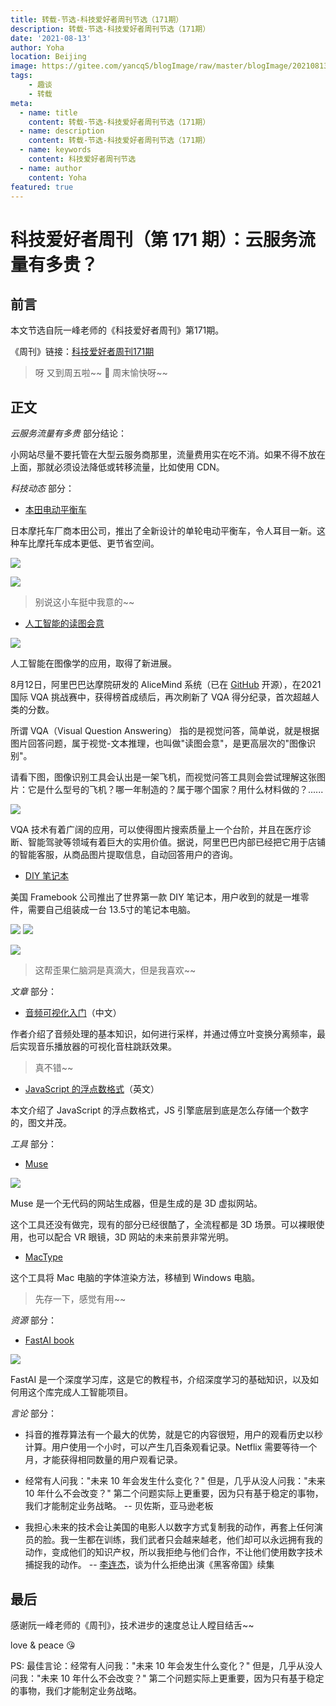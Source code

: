 ```yaml
---
title: 转载-节选-科技爱好者周刊节选（171期）
description: 转载-节选-科技爱好者周刊节选（171期）
date: '2021-08-13'
author: Yoha
location: Beijing
image: https://gitee.com/yancqS/blogImage/raw/master/blogImage/20210813163942.jpeg
tags:
    - 趣谈
    - 转载
meta:
  - name: title
    content: 转载-节选-科技爱好者周刊节选（171期）
  - name: description
    content: 转载-节选-科技爱好者周刊节选（171期）
  - name: keywords
    content: 科技爱好者周刊节选
  - name: author
    content: Yoha
featured: true
---
```

# 科技爱好者周刊（第 171 期）：云服务流量有多贵？

## 前言

本文节选自阮一峰老师的《科技爱好者周刊》第171期。

《周刊》链接：[科技爱好者周刊171期](https://www.ruanyifeng.com/blog/2021/08/weekly-issue-171.html)

> 呀 又到周五啦~~  :partying_face:  周末愉快呀~~

## 正文

*云服务流量有多贵* 部分结论：

小网站尽量不要托管在大型云服务商那里，流量费用实在吃不消。如果不得不放在上面，那就必须设法降低或转移流量，比如使用 CDN。

*科技动态* 部分：

- [本田电动平衡车](https://www.yankodesign.com/2021/07/22/this-self-balancing-honda-electric-scooter-redefines-futuristic-urban-commuting/)

日本摩托车厂商本田公司，推出了全新设计的单轮电动平衡车，令人耳目一新。这种车比摩托车成本更低、更节省空间。

![](https://gitee.com/yancqS/blogImage/raw/master/blogImage/20210813160250.jpeg)

![](https://gitee.com/yancqS/blogImage/raw/master/blogImage/20210813160342.jpeg)

> 别说这小车挺中我意的~~

- [人工智能的读图会意](https://zhuanlan.zhihu.com/p/398939467)

![](https://gitee.com/yancqS/blogImage/raw/master/blogImage/20210813163031.jpeg)

人工智能在图像学的应用，取得了新进展。

8月12日，阿里巴巴达摩院研发的 AliceMind 系统（已在 [GitHub](https://github.com/alibaba/AliceMind) 开源），在2021国际 VQA 挑战赛中，获得榜首成绩后，再次刷新了 VQA 得分纪录，首次超越人类的分数。

所谓 VQA（Visual Question Answering） 指的是视觉问答，简单说，就是根据图片回答问题，属于视觉-文本推理，也叫做"读图会意"，是更高层次的"图像识别"。

请看下图，图像识别工具会认出是一架飞机，而视觉问答工具则会尝试理解这张图片：它是什么型号的飞机？哪一年制造的？属于哪个国家？用什么材料做的？......

![](https://gitee.com/yancqS/blogImage/raw/master/blogImage/20210813163433.jpeg)

VQA 技术有着广阔的应用，可以使得图片搜索质量上一个台阶，并且在医疗诊断、智能驾驶等领域有着巨大的实用价值。据说，阿里巴巴内部已经把它用于店铺的智能客服，从商品图片提取信息，自动回答用户的咨询。

- [DIY 笔记本](https://frame.work/products/laptop-diy-edition)

美国 Framebook 公司推出了世界第一款 DIY 笔记本，用户收到的就是一堆零件，需要自己组装成一台 13.5寸的笔记本电脑。

![](https://gitee.com/yancqS/blogImage/raw/master/blogImage/20210813163942.jpeg)
![](https://gitee.com/yancqS/blogImage/raw/master/blogImage/20210813163943.jpeg)

![](https://gitee.com/yancqS/blogImage/raw/master/blogImage/20210813164104.jpeg)

> 这帮歪果仁脑洞是真滴大，但是我喜欢~~

*文章* 部分：

- [音频可视化入门](https://cjting.me/2021/08/07/fourier-transform-and-audio-visualization/)（中文）

作者介绍了音频处理的基本知识，如何进行采样，并通过傅立叶变换分离频率，最后实现音乐播放器的可视化音柱跳跃效果。

> 真不错~~

- [JavaScript 的浮点数格式](https://github.com/trekhleb/javascript-algorithms/tree/master/src/algorithms/math/binary-floating-point)（英文）

本文介绍了 JavaScript 的浮点数格式，JS 引擎底层到底是怎么存储一个数字的，图文并茂。

*工具* 部分：

- [Muse](https://www.muse.place/)

![](https://gitee.com/yancqS/blogImage/raw/master/blogImage/20210813174853.jpeg)

Muse 是一个无代码的网站生成器，但是生成的是 3D 虚拟网站。

这个工具还没有做完，现有的部分已经很酷了，全流程都是 3D 场景。可以裸眼使用，也可以配合 VR 眼镜，3D 网站的未来前景非常光明。

- [MacType](https://mactype.net/)

这个工具将 Mac 电脑的字体渲染方法，移植到 Windows 电脑。

> 先存一下，感觉有用~~

*资源* 部分：

- [FastAI book](https://github.com/fastai/fastbook)

![](https://gitee.com/yancqS/blogImage/raw/master/blogImage/20210813182428.jpeg)

FastAI 是一个深度学习库，这是它的教程书，介绍深度学习的基础知识，以及如何用这个库完成人工智能项目。

*言论* 部分：

- 抖音的推荐算法有一个最大的优势，就是它的内容很短，用户的观看历史以秒计算。用户使用一个小时，可以产生几百条观看记录。Netflix 需要等待一个月，才能获得相同数量的用户观看记录。

- 经常有人问我："未来 10 年会发生什么变化？" 但是，几乎从没人问我："未来 10 年什么不会改变？" 第二个问题实际上更重要，因为只有基于稳定的事物，我们才能制定业务战略。			-- 贝佐斯，亚马逊老板
- 我担心未来的技术会让美国的电影人以数字方式复制我的动作，再套上任何演员的脸。我一生都在训练，我们武者只会越来越老，他们却可以永远拥有我的动作，变成他们的知识产权，所以我拒绝与他们合作，不让他们使用数字技术捕捉我的动作。		-- [李连杰](https://www.scmp.com/abacus/culture/article/3028904/jet-li-says-he-rejected-matrix-because-he-didnt-want-his-kung-fu)，谈为什么拒绝出演《黑客帝国》续集

## 最后

感谢阮一峰老师的《周刊》，技术进步的速度总让人瞠目结舌~~

love & peace :kissing_heart:

PS: 最佳言论：经常有人问我："未来 10 年会发生什么变化？" 但是，几乎从没人问我："未来 10 年什么不会改变？" 第二个问题实际上更重要，因为只有基于稳定的事物，我们才能制定业务战略。

